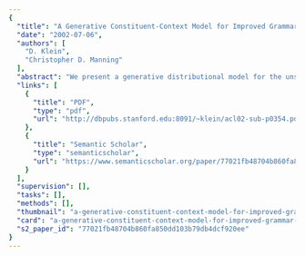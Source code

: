```yaml
---
{
  "title": "A Generative Constituent-Context Model for Improved Grammar Induction",
  "date": "2002-07-06",
  "authors": [
    "D. Klein",
    "Christopher D. Manning"
  ],
  "abstract": "We present a generative distributional model for the unsupervised induction of natural language syntax which explicitly models constituent yields and contexts. Parameter search with EM produces higher quality analyses than previously exhibited by unsupervised systems, giving the best published un-supervised parsing results on the ATIS corpus. Experiments on Penn treebank sentences of comparable length show an even higher F1 of 71% on non-trivial brackets. We compare distributionally induced and actual part-of-speech tags as input data, and examine extensions to the basic model. We discuss errors made by the system, compare the system to previous models, and discuss upper bounds, lower bounds, and stability for this task.",
  "links": [
    {
      "title": "PDF",
      "type": "pdf",
      "url": "http://dbpubs.stanford.edu:8091/~klein/acl02-sub-p0354.pdf"
    },
    {
      "title": "Semantic Scholar",
      "type": "semanticscholar",
      "url": "https://www.semanticscholar.org/paper/77021fb48704b860fa850dd103b79db4dcf920ee"
    }
  ],
  "supervision": [],
  "tasks": [],
  "methods": [],
  "thumbnail": "a-generative-constituent-context-model-for-improved-grammar-induction-thumb.jpg",
  "card": "a-generative-constituent-context-model-for-improved-grammar-induction-card.jpg",
  "s2_paper_id": "77021fb48704b860fa850dd103b79db4dcf920ee"
}
---
```


